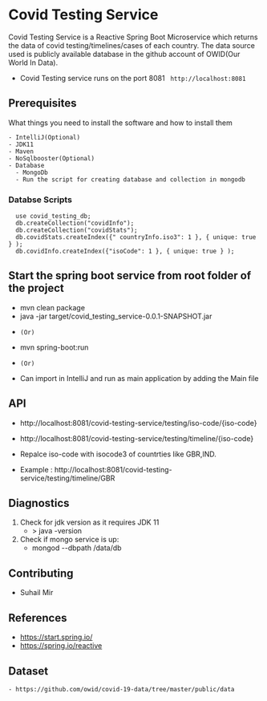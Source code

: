 # Covid Testing Service

Covid Testing Service is a Reactive Spring Boot Microservice which returns the data of covid testing/timelines/cases of each country.
The data source used is publicly available database in the github account of OWID(Our World In Data). 

- Covid Testing service runs on the port 8081
  `` http://localhost:8081``

## Prerequisites

What things you need to install the software and how to install them

```
- IntelliJ(Optional)
- JDK11
- Maven
- NoSqlbooster(Optional)
- Database
  - MongoDb  
  - Run the script for creating database and collection in mongodb
```
### Databse Scripts

  ```
    use covid_testing_db;
    db.createCollection("covidInfo");
    db.createCollection("covidStats");
    db.covidStats.createIndex({" countryInfo.iso3": 1 }, { unique: true } );
    db.covidInfo.createIndex({"isoCode": 1 }, { unique: true } );

  ```
## Start the spring boot service from root folder of the project
  - mvn clean package
  - java -jar target/covid_testing_service-0.0.1-SNAPSHOT.jar
   * ``(Or)``
  - mvn spring-boot:run
   * ``(Or)``
  - Can import in IntelliJ and run as main application by adding the Main file

## API
  - http://localhost:8081/covid-testing-service/testing/iso-code/{iso-code}
  - http://localhost:8081/covid-testing-service/testing/timeline/{iso-code}
  
  - Repalce iso-code with isocode3 of countrties like GBR,IND.
  - Example : http://localhost:8081/covid-testing-service/testing/timeline/GBR

## Diagnostics

1. Check for jdk version as it requires JDK 11
      - <terminal>> java -version
2.  Check if mongo service is up:
      - mongod --dbpath <your-path>/data/db
       
## Contributing

 - Suhail Mir
  
 ## References
  - https://start.spring.io/
  - https://spring.io/reactive
  
 ## Dataset
    - https://github.com/owid/covid-19-data/tree/master/public/data
